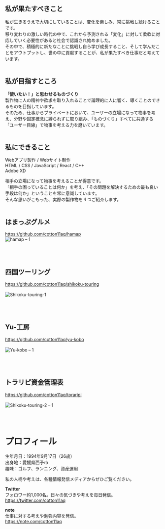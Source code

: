 ## 私が果たすべきこと
私が生きるうえで大切にしていることは、変化を楽しみ、常に挑戦し続けることです。  
移り変わりの激しい時代の中で、これから予測される「変化」に対して柔軟に対応していく必要性があると社会で認識され始めました。  
その中で、積極的に新たなことに挑戦し自ら学び成長すること、そして学んだことをアウトプットし、世の中に貢献することが、私が果たすべき仕事だと考えています。
<br />
<br />

## 私が目指すところ
<strong>「使いたい！」と思わせるものづくり</strong>
<br />
製作物に人の精神や欲求を取り入れることで論理的に人に響く、導くことのできるものを目指しています。    
そのため、仕事からプライベートにおいて、ユーザーの立場になって物事を考え、分野や固定概念に縛られずに取り組み、「ものづくり」すべてに共通する「ユーザー目線」で物事を考える力を磨いています。
<br />
<br />

## 私にできること
Webアプリ製作 / Webサイト制作  
HTML / CSS / JavaScript / React / C++  
Adobe XD  

相手の立場になって物事を考えることが得意です。  
「相手の困っていることは何か」を考え、「その問題を解決するための最も良い手段は何か」ということを常に意識しています。  
そんな思いがこもった、実際の製作物を４つご紹介します。
<br />
<br />

## はまっぷグルメ 
<https://github.com/cotton11aq/hamap> 
<br />
![hamap – 1](https://user-images.githubusercontent.com/70832534/103168913-b718d500-487a-11eb-8187-d9b31709007a.jpg)  
<br />
<br />
<br />

## 四国ツーリング 
<https://github.com/cotton11aq/shikoku-touring>
<br />
<br />
![Shikoku-touring-1](https://user-images.githubusercontent.com/70832534/103168917-baac5c00-487a-11eb-920a-67ff8616548e.jpg)  
<br />
<br />
<br /> 

## Yu-工房 
<https://github.com/cotton11aq/yu-kobo>
<br />
<br />
![Yu-kobo – 1](https://user-images.githubusercontent.com/70832534/103168919-bc761f80-487a-11eb-9dd9-b38d9d14fb4b.jpg)  
<br />
<br />
<br />

## トラリピ資金管理表
<https://github.com/cotton11aq/toraripi>
<br />
<br />
![Shikoku-touring-2 – 1](https://user-images.githubusercontent.com/70832534/103168918-bc761f80-487a-11eb-8e4e-e36a6c4eaf85.jpg)  

<br />
<br />

# プロフィール

生年月日：1994年9月17日（26歳）  
出身地：愛媛県西予市  
趣味：ゴルフ、ランニング、資産運用

私の人柄や考えは、各種情報発信メディアからぜひご覧ください。  

<strong>Twitter</strong>  
フォロワー約1,000名。日々の気づきや考えを毎日発信。  
<https://twitter.com/cotton11aq>

<strong>note</strong>  
仕事に対する考えや勉強内容を発信。  
<https://note.com/cotton11aq>
<br />
<br />
